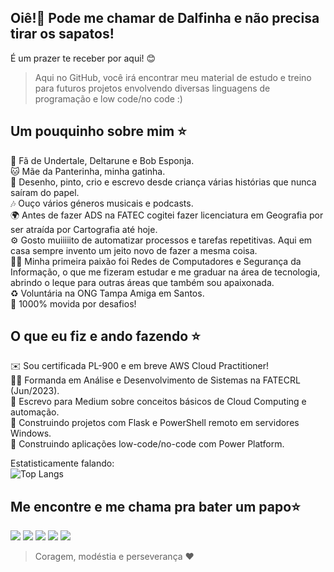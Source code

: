 ## Oiê!👋 Pode me chamar de Dalfinha e não precisa tirar os sapatos! <br>
É um prazer te receber por aqui! 😊
> Aqui no GitHub, você irá encontrar meu material de estudo e treino para futuros projetos envolvendo diversas linguagens de programação e low code/no code :)<br>

## Um pouquinho sobre mim ⭐ 
🌟 Fã de Undertale, Deltarune e Bob Esponja. <br>
🐱 Mãe da Panterinha, minha gatinha. <br>
🎨 Desenho, pinto, crio e escrevo desde criança várias histórias que nunca saíram do papel.<br>
🎶 Ouço vários géneros musicais e podcasts.<br>
🌍 Antes de fazer ADS na FATEC cogitei fazer licenciatura em Geografia por ser atraída por Cartografia até hoje.<br>
⚙️ Gosto muiiiiito de automatizar processos e tarefas repetitivas. Aqui em casa sempre invento um jeito novo de fazer a mesma coisa.<br>
👩‍💻 Minha primeira paixão foi Redes de Computadores e Segurança da Informação, o que me fizeram estudar e me graduar na área de tecnologia, abrindo o leque para outras áreas que também sou apaixonada.<br>
♻️ Voluntária na ONG Tampa Amiga em Santos.<br>
🌟 1000% movida por desafios!<br>

## O que eu fiz e ando fazendo ⭐ 
✉️ Sou certificada PL-900 e em breve AWS Cloud Practitioner!<br>
👩‍💻 Formanda em Análise e Desenvolvimento de Sistemas na FATECRL (Jun/2023).<br>
📝 Escrevo para Medium sobre conceitos básicos de Cloud Computing e automação.<br>
🔧 Construindo projetos com Flask e PowerShell remoto em servidores Windows.<br>
🚀 Construindo aplicações low-code/no-code com Power Platform.<br>

  Estatisticamente falando: <br>
![Top Langs](https://github-readme-stats.vercel.app/api/top-langs/?username=dalfinha&layout=compact)


## Me encontre e me chama pra bater um papo⭐ 
<div> 
  <a href = "mailto:dalva.mariana.dm@gmail.com"><img src="https://img.shields.io/badge/Gmail-D14836?style=for-the-badge&logo=gmail&logoColor=white" target="_blank"></a>
  <a href="https://www.linkedin.com/in/dalva-mariana/" target="_blank"><img src="https://img.shields.io/badge/-LinkedIn-%230077B5?style=for-the-badge&logo=linkedin&logoColor=white" target="_blank"></a> 
   <a href="https://learn.microsoft.com/pt-br/users/dalvinha/" target="_blank"><img src="https://img.shields.io/badge/Microsoft-008000?style=for-the-badge&logo=microsoft&logoColor=white" target="_blank"></a> 
        <a href="https://medium.com/@dalfinha.tech" target="_blank"><img src="https://img.shields.io/badge/Medium-12100E?style=for-the-badge&logo=medium&logoColor=white" target="_blank"></a> 
     <a href="https://www.hackerrank.com/dalvinha" target="_blank"><img src="https://img.shields.io/badge/-Hackerrank-2EC866?style=for-the-badge&logo=HackerRank&logoColor=white" target="_blank"></a> 
<br>
  
  
> Coragem, modéstia e perseverança ❤️
